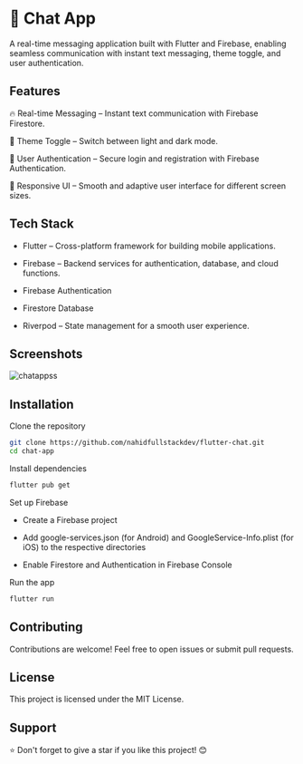 
# 📱 Chat App

A real-time messaging application built with Flutter and Firebase, enabling seamless communication with instant text messaging, theme toggle, and user authentication.


## Features

🔥 Real-time Messaging – Instant text communication with Firebase Firestore.

🎨 Theme Toggle – Switch between light and dark mode.

🔐 User Authentication – Secure login and registration with Firebase Authentication.

📱 Responsive UI – Smooth and adaptive user interface for different screen sizes.


## Tech Stack

- Flutter – Cross-platform framework for building mobile applications.

- Firebase – Backend services for authentication, database, and cloud functions.

- Firebase Authentication

- Firestore Database

- Riverpod – State management for a smooth user experience.


## Screenshots
![chatappss](https://github.com/user-attachments/assets/1d20c1b5-b150-43c3-b373-29d642b0372f)




## Installation

Clone the repository

```bash
git clone https://github.com/nahidfullstackdev/flutter-chat.git
cd chat-app
```

Install dependencies
```bash
flutter pub get
```
Set up Firebase

- Create a Firebase project

- Add google-services.json (for Android) and GoogleService-Info.plist (for iOS) to the respective directories

- Enable Firestore and Authentication in Firebase Console

Run the app
```bash
flutter run
```
## Contributing

Contributions are welcome! Feel free to open issues or submit pull requests.


## License

This project is licensed under the MIT License.


## Support

⭐ Don't forget to give a star if you like this project! 😊

